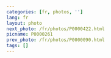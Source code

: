 ```yaml
---
categories: [fr, photos, '']
lang: fr
layout: photo
next_photo: /fr/photos/P0000422.html
picname: P0000261
prev_photo: /fr/photos/P0000090.html
tags: []
---
```

